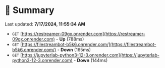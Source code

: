 # 📖 Summary
Last updated: **7/17/2024, 11:55:34 AM**

- `GET` [https://restreamer-09gx.onrender.com](https://restreamer-09gx.onrender.com) - **Up** (788ms)
- `GET` [https://filestreambot-b5k6.onrender.com/](https://filestreambot-b5k6.onrender.com/) - **Down** (165ms)
- `GET` [https://jupyterlab-python3-12-3.onrender.com](https://jupyterlab-python3-12-3.onrender.com) - **Down** (144ms)
